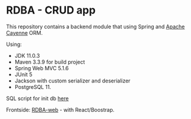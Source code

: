 # RDBA - CRUD app
 
This repository contains a backend module that using Spring and <a href="https://cayenne.apache.org/">Apache Cayenne</a> ORM.

Using:
* JDK 11.0.3
* Maven 3.3.9 for build project
* Spring Web MVC 5.1.6
* JUnit 5
* Jackson with custom serializer and deserializer
* PostgreSQL 11.

SQL script for init db [here](https://github.com/ykazlovich/RDBAC/blob/master/src/main/resources/db/database.sql)


Frontside:
<a href="https://github.com/ykazlovich/RDBA-web">RDBA-web</a> - with React/Boostrap.
